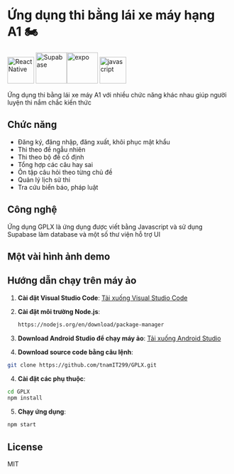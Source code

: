 # Ứng dụng thi bằng lái xe máy hạng A1 🏍️
<img src="https://www.svgrepo.com/show/452092/react.svg" alt="React Native" width="60" height="60"/> <img src="https://www.vectorlogo.zone/logos/supabase/supabase-icon.svg" alt="Supabase" width="70" height="70"/><img src="https://www.vectorlogo.zone/logos/expoio/expoio-ar21.svg" alt="expo" width="70" height="70"/> <img src="https://www.svgrepo.com/show/353925/javascript.svg" alt="javascript" width="60" height="60"/>

Ứng dụng thi bằng lái xe máy A1 với nhiều chức năng khác nhau giúp người luyện thi nắm chắc kiến thức 
## Chức năng
- Đăng ký, đăng nhập, đăng xuất, khôi phục mật khẩu 
- Thi theo đề ngẫu nhiên
- Thi theo bộ đề cố định
- Tổng hợp các câu hay sai
- Ôn tập câu hỏi theo từng chủ đề
- Quản lý lịch sử thi
- Tra cứu biển báo, pháp luật 

## Công nghệ
Ứng dụng GPLX là ứng dụng được viết bằng Javascript và sử dụng Supabase làm database và một số thư viện hỗ trợ UI

## Một vài hình ảnh demo

## Hướng dẫn chạy trên máy ảo
1. **Cài đặt Visual Studio Code**: [Tải xuống Visual Studio Code](https://code.visualstudio.com/)

2. **Cài đặt môi trường Node.js**: 
   ```sh
   https://nodejs.org/en/download/package-manager

3. **Download Android Studio để chạy máy ảo**: [Tải xuống Android Studio ](https://developer.android.com/studio/install?hl=vi)

3. **Download source code bằng câu lệnh**:
```sh
git clone https://github.com/tnamIT299/GPLX.git
```

4. **Cài đặt các phụ thuộc**:
```sh
cd GPLX
npm install
```

5. **Chạy ứng dụng**:
```sh
npm start
```
## License
MIT


